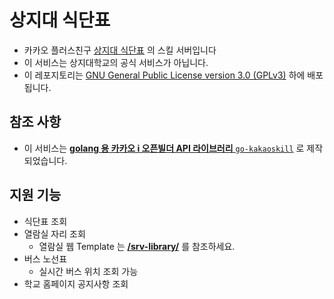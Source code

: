 # 상지대 식단표

- 카카오 플러스친구 [상지대 식단표](http://pf.kakao.com/_xbkxdyT) 의 스킬 서버입니다
- 이 서비스는 상지대학교의 공식 서비스가 아닙니다.
- 이 레포지토리는 [GNU General Public License version 3.0 (GPLv3)](LICENSE.txt) 하에 배포됩니다.

## 참조 사항

- 이 서비스는 [**golang 용 카카오 i 오픈빌더 API 라이브러리** `go-kakaoskill`](https://github.com/RyuaNerin/go-kakaoskill) 로 제작되었습니다.

## 지원 기능

- 식단표 조회
- 열람실 자리 조회
    - 열람실 웹 Template 는 **[/srv-library/](srv-library)** 를 참조하세요.
- 버스 노선표
    - 실시간 버스 위치 조회 가능
- 학교 홈페이지 공지사항 조회

